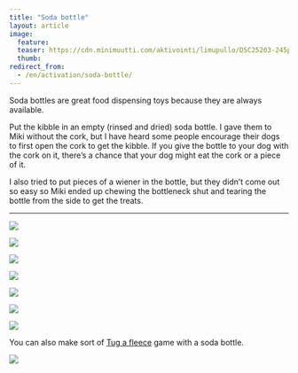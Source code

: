 ```yaml
---
title: "Soda bottle"
layout: article
image:
  feature:
  teaser: https://cdn.minimuutti.com/aktivointi/limupullo/DSC25203-245px.jpg
  thumb:
redirect_from:
  - /en/activation/soda-bottle/
---
```


Soda bottles are great food dispensing toys because they are always available.

Put the kibble in an empty (rinsed and dried) soda bottle. I gave them to Miki without the cork, but I have heard some people encourage their dogs to first open the cork to get the kibble. If you give the bottle to your dog with the cork on it, there’s a chance that your dog might eat the cork or a piece of it.

I also tried to put pieces of a wiener in the bottle, but they didn’t come out so easy so Miki ended up chewing the bottleneck shut and tearing the bottle from the side to get the treats.

---

![](https://cdn.minimuutti.com/aktivointi/limupullo/DSC25198_2-800px.jpg)

![](https://cdn.minimuutti.com/aktivointi/limupullo/DSC25199_2-800px.jpg)

![](https://cdn.minimuutti.com/aktivointi/limupullo/DSC25203_2-800px.jpg)

![](https://cdn.minimuutti.com/aktivointi/limupullo/IMG_20150502_153748_2-800px.jpg)

![](https://cdn.minimuutti.com/aktivointi/limupullo/DSC29321_2-800px.jpg)

![](https://cdn.minimuutti.com/aktivointi/limupullo/DSC45377-800px.jpg)

![](https://cdn.minimuutti.com/aktivointi/limupullo/DSC45440-800px.jpg)

You can also make sort of [Tug a fleece](/en/brain-games/tug-a-fleece/) game with a soda bottle.

[![](https://cdn.minimuutti.com/aktivointi/solmupiilo/DS13519-800px.jpg)](/en/brain-games/tug-a-fleece/)
